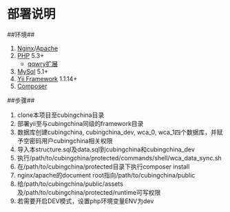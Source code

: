 部署说明
====

##环境##
1. [Nginx][1]/[Apache][2]
2. [PHP][3] 5.3+
    * [qqwry扩展][4]
3. [MySql][5] 5.1+
4. [Yii Framework][6] 1.1.14+
5. [Composer][7]

##步骤##
1. clone本项目至cubingchina目录
2. 部署yii至与cubingchina同级的framework目录
3. 数据库创建cubingchina, cubingchina_dev, wca_0, wca_1四个数据库，并赋予空密码用户cubingchina相关权限
4. 导入本structure.sql及data.sql到cubingchina和cubingchina_dev
5. 执行/path/to/cubingchina/protected/commands/shell/wca_data_sync.sh
6. 在/path/to/cubingchina/protected目录下执行composer install
7. nginx/apache的document root指向/path/to/cubingchina/public
8. 给/path/to/cubingchina/public/assets及/path/to/cubingchina/protected/runtime可写权限
9. 若需要开启DEV模式，设置php环境变量ENV为dev


  [1]: http://nginx.org/
  [2]: http://www.apache.org/
  [3]: http://php.net/
  [4]: http://pecl.php.net/package/qqwry
  [5]: http://www.mysql.com/
  [6]: http://www.yiiframework.com/
  [7]: https://getcomposer.org/